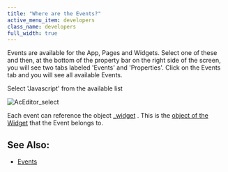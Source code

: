 ```yaml
---
title: "Where are the Events?"
active_menu_item: developers
class_name: developers
full_width: true
---
```



Events are available for the App, Pages and Widgets. Select one of these and then, at the bottom of the property bar on the right side of the screen, you will see two tabs labeled 'Events' and 'Properties'. Click on the Events tab and you will see all available Events.

Select 'Javascript' from the available list

![AcEditor\_select](/img/docs/aceditor_select.png)

Each event can reference the object [\_widget](../../../client-api/objects-titbits/ref-widget) . This is the [object of the Widget](../important-details/the-widget-object) that the Event belongs to.

## See Also:

 - [Events](../../../../widget-properties-events/events/)

